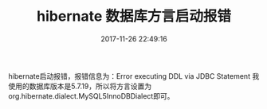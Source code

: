 ﻿---
layout: post
title: hibernate 数据库方言启动报错
date: 2017-11-26 22:49:16
tags:
---
hibernate启动报错，报错信息为：Error executing DDL via JDBC Statement
我使用的数据库版本是5.7.19，所以将方言设置为org.hibernate.dialect.MySQL5InnoDBDialect即可。